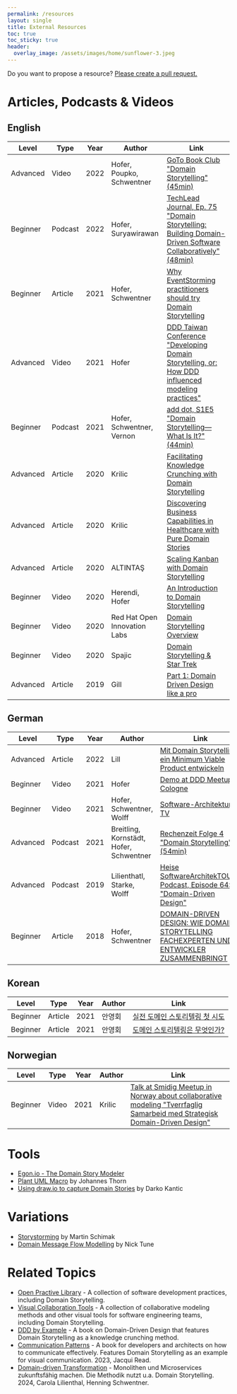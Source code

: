 ```yaml
---
permalink: /resources
layout: single
title: External Resources
toc: true
toc_sticky: true
header:
  overlay_image: /assets/images/home/sunflower-3.jpeg
---
```


Do you want to propose a resource? [Please create a pull request.](https://github.com/WPS/domainstorytelling.org/)

# Articles, Podcasts & Videos

## English

| Level     | Type     | Year | Author              | Link |
|---------- |--------- | ---- | ------------------- | ---- | 
| Advanced  | Video    | 2022 | Hofer, Poupko, Schwentner  | [GoTo Book Club "Domain Storytelling" (45min)](https://youtu.be/zx1C_MKncv0) |
| Beginner  | Podcast  | 2022 | Hofer, Suryawirawan | [TechLead Journal, Ep. 75 "Domain Storytelling: Building Domain-Driven Software Collaboratively" (48min)](https://techleadjournal.dev/episodes/75/) | 
| Beginner  | Article  | 2021 | Hofer, Schwentner   | [Why EventStorming practitioners should try Domain Storytelling](https://kalele.io/why-eventstorming-practitioners-should-try-domain-storytelling/)|
| Advanced  | Video    | 2021 | Hofer               | [DDD Taiwan Conference "Developing Domain Storytelling, or: How DDD influenced modeling practices"](https://www.youtube.com/watch?v=xUiEV45UU-4)
| Beginner  | Podcast  | 2021 | Hofer, Schwentner, Vernon | [add dot, S1E5 "Domain Storytelling—What Is It?" (44min)](https://adddot.io/podcast/s1e5/) |
| Advanced  | Article  | 2020 | Krilic | [Facilitating Knowledge Crunching with Domain Storytelling](https://medium.com/@mufridk/facilitating-knowledge-crunching-with-domain-storytelling-7e5f1be5b60e) |
| Advanced  | Article  | 2020 | Krilic |[Discovering Business Capabilities in Healthcare with Pure Domain Stories](https://mufridk.medium.com/discovering-business-capabilities-in-healthcare-with-pure-domain-stories-c1b5321c4699) |
| Advanced  | Article  | 2020 | ALTINTAŞ | [Scaling Kanban with Domain Storytelling](https://medium.com/@altuga/scaling-kanban-with-domain-storytelling-461eab0e4960) |
| Beginner  | Video    | 2020 | Herendi, Hofer      | [An Introduction to Domain Storytelling](https://youtu.be/d9k9Szkdprk) |
| Beginner  | Video    | 2020 | Red Hat Open Innovation Labs | [Domain Storytelling Overview](https://youtu.be/63ck9AjH9O8) |
| Beginner  | Video    | 2020 | Spajic                       | [Domain Storytelling & Star Trek](https://youtu.be/dBXGBA0DZJg) |
| Advanced  | Article  | 2019 | Gill | [Part 1: Domain Driven Design like a pro](https://medium.com/raa-labs/part-1-domain-driven-design-like-a-pro-f9e78d081f10) |

## German

| Level     | Type     | Year | Author            | Link |
|---------- |--------- | ---- | ----------------- | ---- |
| Advanced  | Article  | 2022 | Lill              | [Mit Domain Storytelling ein Minimum Viable Product entwickeln](https://www.informatik-aktuell.de/entwicklung/methoden/mit-domain-storytelling-ein-minimum-viable-product-entwickeln.html) |
| Beginner  | Video    | 2021 | Hofer             | [Demo at DDD Meetup Cologne](https://www.youtube.com/watch?v=FxPalV9a8fE)|
| Beginner  | Video    | 2021 | Hofer, Schwentner, Wolff | [Software-Architektur TV](https://software-architektur.tv/2020/10/09/folge021.html) |
| Advanced  | Podcast  | 2021 | Breitling, Kornstädt, Hofer, Schwentner | [Rechenzeit Folge 4 "Domain Storytelling" (54min)](https://www.wps.de/wps/rechenzeit/domain-storytelling/event:2021-08-10T10-12) |
| Advanced  | Podcast  | 2019 | Lilienthatl, Starke, Wolff | [Heise SoftwareArchitekTOUR-Podcast, Episode 64: "Domain-Driven Design"](https://www.heise.de/developer/artikel/Episode-64-Domain-Driven-Design-DDD-Episode-3-4491758.html) |
| Beginner  | Article  | 2018 | Hofer, Schwentner | [DOMAIN-DRIVEN DESIGN: WIE DOMAIN STORYTELLING FACHEXPERTEN UND ENTWICKLER ZUSAMMENBRINGT](https://jax.de/blog/microservices/domain-driven-design-wie-domain-storytelling-fachexperten-und-entwickler-zusammenbringt/) |




## Korean

| Level     | Type     | Year | Author            | Link |
|---------- |--------- | ---- | ----------------- | ---- |
| Beginner  | Article  | 2021 | 안영회            | [실전 도메인 스토리텔링 첫 시도](https://brunch.co.kr/@graypool/277) |
| Beginner  | Article  | 2021 | 안영회            | [도메인 스토리텔링은 무엇인가?](https://brunch.co.kr/@graypool/278) |

## Norwegian

| Level     | Type     | Year | Author            | Link |
|---------- |--------- | ---- | ----------------- | ---- |
| Beginner  | Video    | 2021 | Krilic            | [Talk at Smidig Meetup in Norway about collaborative modeling "Tverrfaglig Samarbeid med Strategisk Domain-Driven Design"](https://vimeo.com/showcase/7839015/video/650554654) |

# Tools

- [Egon.io - The Domain Story Modeler](https://egon.io)
- [Plant UML Macro](https://github.com/johthor/DomainStory-PlantUML) by Johannes Thorn
- [Using draw.io to capture Domain Stories](https://medium.com/domain-driven-stories/using-draw-io-to-capture-domain-stories-3ca828f732a0?) by Darko Kantic


# Variations
 - [Storystorming](https://medium.com/plexiti/story-storming-191756f57387) by Martin Schimak
 - [Domain Message Flow Modelling](https://medium.com/nick-tune-tech-strategy-blog/modelling-bounded-contexts-with-the-bounded-context-design-canvas-a-workshop-recipe-1f123e592ab) by Nick Tune

# Related Topics
- [Open Practive Library](https://openpracticelibrary.com/) - A collection of software development practices, including Domain Storytelling.
- [Visual Collaboration Tools](https://leanpub.com/visualcollaborationtools) - A collection of collaborative modeling methods and other visual tools for software engineering teams, including Domain Storytelling.
- [DDD by Example](https://leanpub.com/ddd-by-example) - A book on Domain-Driven Design that features Domain Storytelling as a knowledge crunching method.
- [Communication Patterns](https://communicationpatternsbook.com/) - A book for developers and architects on how to communicate effectively. Features Domain Storytelling as an example for visual communication. 2023, Jacqui Read.
- [Domain-driven Transformation](https://dpunkt.de/produkt/domain-driven-transformation/) - Monolithen und Microservices zukunftsfähig machen. Die Methodik nutzt u.a. Domain Storytelling. 2024, Carola Lilienthal, Henning Schwentner.

